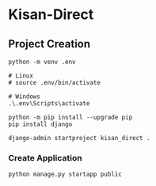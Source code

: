 # Kisan-Direct


## Project Creation
```
python -m venv .env

# Linux
# source .env/bin/activate

# Windows
.\.env\Scripts\activate

python -m pip install --upgrade pip
pip install django

django-admin startproject kisan_direct .

```

### Create Application
```
python manage.py startapp public
```